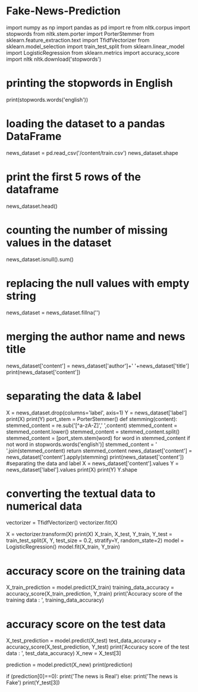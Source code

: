 # Fake-News-Prediction
import numpy as np
import pandas as pd
import re
from nltk.corpus import stopwords
from nltk.stem.porter import PorterStemmer
from sklearn.feature_extraction.text import TfidfVectorizer
from sklearn.model_selection import train_test_split
from sklearn.linear_model import LogisticRegression
from sklearn.metrics import accuracy_score
import nltk
nltk.download('stopwords')
# printing the stopwords in English
print(stopwords.words('english'))
# loading the dataset to a pandas DataFrame
news_dataset = pd.read_csv('/content/train.csv')
news_dataset.shape
# print the first 5 rows of the dataframe
news_dataset.head()
# counting the number of missing values in the dataset
news_dataset.isnull().sum()
# replacing the null values with empty string
news_dataset = news_dataset.fillna('')
# merging the author name and news title
news_dataset['content'] = news_dataset['author']+' '+news_dataset['title']
print(news_dataset['content'])
# separating the data & label
X = news_dataset.drop(columns='label', axis=1)
Y = news_dataset['label']
print(X)
print(Y)
port_stem = PorterStemmer()
def stemming(content):
    stemmed_content = re.sub('[^a-zA-Z]',' ',content)
    stemmed_content = stemmed_content.lower()
    stemmed_content = stemmed_content.split()
    stemmed_content = [port_stem.stem(word) for word in stemmed_content if not word in stopwords.words('english')]
    stemmed_content = ' '.join(stemmed_content)
    return stemmed_content
    news_dataset['content'] = news_dataset['content'].apply(stemming)
    print(news_dataset['content'])
    #separating the data and label
X = news_dataset['content'].values
Y = news_dataset['label'].values
print(X)
print(Y)
Y.shape
# converting the textual data to numerical data
vectorizer = TfidfVectorizer()
vectorizer.fit(X)

X = vectorizer.transform(X)
print(X)
X_train, X_test, Y_train, Y_test = train_test_split(X, Y, test_size = 0.2, stratify=Y, random_state=2)
model = LogisticRegression()
model.fit(X_train, Y_train)
# accuracy score on the training data
X_train_prediction = model.predict(X_train)
training_data_accuracy = accuracy_score(X_train_prediction, Y_train)
print('Accuracy score of the training data : ', training_data_accuracy)
# accuracy score on the test data
X_test_prediction = model.predict(X_test)
test_data_accuracy = accuracy_score(X_test_prediction, Y_test)
print('Accuracy score of the test data : ', test_data_accuracy)
X_new = X_test[3]

prediction = model.predict(X_new)
print(prediction)

if (prediction[0]==0):
  print('The news is Real')
else:
  print('The news is Fake')
  print(Y_test[3])





